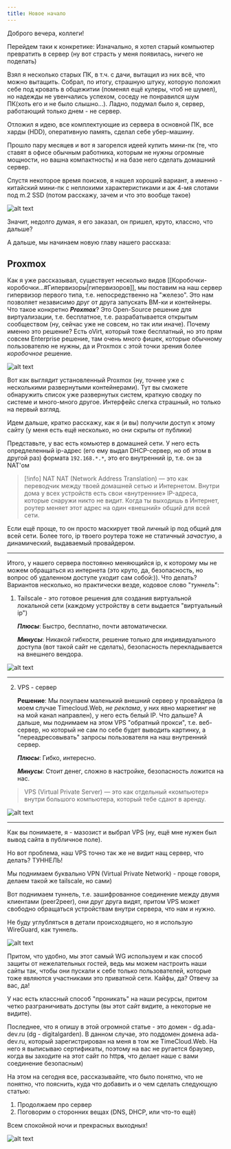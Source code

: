 ```yaml
---
title: Новое начало
---
```


Доброго вечера, коллеги!

Перейдем таки к конкретике:
Изначально, я хотел старый компьютер превратить в сервер (ну вот страсть у меня появилась, ничего не поделать)

Взял я несколько старых ПК, в т.ч. с дачи, вытащил из них всё, что можно вытащить.
Собрал, по итогу, страшную штуку, которую положил себе под кровать в общежитии (поменял ещё кулеры, чтоб не шумел), но надежды не увенчались успехом, соседу не понравился шум ПК(хоть его и не было слышно...). Ладно, подумал было я, сервер, работающий только днем - не сервер.

Отложил я идею, все комплектующие из сервера в основной ПК, все харды (HDD), оперативную память, сделал себе убер-машину.

Прошло пару месяцев и вот я загорелся идеей купить мини-пк (те, что ставят в офисе обычным работника, которым не нужны огромные мощности, но вашна компактность) и на базе него сделать домашний сервер.

Спустя некоторое время поисков, я нашел хороший вариант, а именно - китайский мини-пк с неплохими характеристиками и аж 4-мя слотами под m.2 SSD (потом расскажу, зачем и что это вообще такое)

![alt text](images/gmktec.png)

Значит, недолго думая, я его заказал, он пришел, круто, классно, что дальше?

А дальше, мы начинаем новую главу нашего рассказа:

## Proxmox

Как я уже рассказывал, существует несколько видов [[Коробочки-коробочки...#Гипервизоры|гипервизоров]], мы поставим на наш сервер гипервизор первого типа, т.е. непосредственно на "железо".
Это нам позволяет независимо друг от друга запускать ВМ-ки и контейнеры.
Что такое конкретно ***Proxmox***? Это Open-Source решение для виртуализации, т.е. бесплатное, т.е. разрабатывается открытым сообществом (ну, сейчас уже не совсем, но так или иначе).
Почему именно это решение? Есть oVirt, который тоже бесплатный, но это прям совсем Enterprise решение, там очень много фишек, которые обычному пользователю не нужны, да и Proxmox с этой точки зрения более *коробочное* решение.

![alt text](images/pve_ui.png)

Вот как выглядит установленный Proxmox (ну, точнее уже с несколькими развернутыми контейнерами).
Тут вы сможете обнаружить список уже развернутых систем, краткую сводку по системе и много-много другое. Интерфейс слегка страшный, но только на первый взгляд.

Идем дальше, кратко расскажу, как я (и вы) получили доступ к этому сайту (у меня есть ещё несколько, но они скрыты от публики)

Представьте, у вас есть комьютер в домашней сети. У него есть опредлеленный ip-адрес (его ему выдал DHCP-сервер, но об этом в другой раз) формата `192.168.*.*`, это его внутренний ip, т.е. он за NAT'ом

> [!info] NAT
> NAT (Network Address Translation) — это как переводчик между твоей домашней сетью и Интернетом.
> Внутри дома у всех устройств есть свои «внутренние» IP-адреса, которые снаружи никто не видит.
> Когда ты выходишь в Интернет, роутер меняет этот адрес на один «внешний» общий для всей сети.

Если ещё проще, то он просто маскирует твой личный ip под общий для всей сети. Более того, ip твоего роутера тоже не статичный *зачастую*, а динамический, выдаваемый провайдером.

---

Итого, у нашего сервера постоянно меняющийся ip, к которому мы не можем обращаться из интернета (это круто, да, безопасность, но вопрос об удаленном доступе уходит сам собой:)).
Что делать? Вариантов несколько, но практически везде, кодовое слово "*туннель*":

1) Tailscale - это готовое решения для создания виртуальной локальной сети (каждому устройству в сети выдается "виртуальный ip")

    ***Плюсы***: Быстро, бесплатно, почти автоматически.


    ***Минусы***: Никакой гибкости, решение только для индивидуального доступа (вот такой сайт не сделать), безопасность перекладывается на внешнего вендора.

![alt text](images/tailscale.png)

---

2) VPS - сервер


    **Решение**: Мы покупаем маленький внешний сервер у провайдера (в моем случае Timecloud.Web, *не реклама*, у них явно маркетинг не на мой канал направлен), у него есть белый IP.
  Что дальше? А дальше, мы поднимаем на этом VPS "обратный прокси", т.е. веб-сервер, но который не сам по себе будет выводить картинку, а "переадресовывать" запросы пользователя на наш внутренний сервер.


    ***Плюсы***: Гибко, интересно.


    ***Минусы***: Стоит денег, сложно в настройке, безопасность ложится на нас.

> VPS (Virtual Private Server) — это как отдельный «компьютер» внутри большого компьютера, который тебе сдают в аренду.

![alt text](images/vps.png)

---

Как вы понимаете, я - мазозист и выбрал VPS (ну, ещё мне нужен был вывод сайта в публичное поле).

Но вот проблема, наш VPS точно так же не видит нащ сервер, что делать? ТУННЕЛЬ!

Мы поднимаем буквально VPN (Virtual Private Network) - проще говоря, делаем такой же tailscale, но сами)

Вот поднимаем туннель, т.е. зашифрованное соединение между двумя клиентами (peer2peer), они друг друга видят, притом VPS может свободно обращаться устройствам внутри сервера, что нам и нужно.

Не буду углубляться в детали происходящего, но я использую WireGuard, как туннель.

![alt text](images/wireguard1.png)

Притом, что удобно, мы этот самый WG используем и как способ защиты от нежелательных гостей, ведь мы можем настроить наши сайты так, чтобы они пускали к себе только пользователей, которые тоже являются участниками это приватной сети. Кайфы, да?
Отвечу за вас, да!

У нас есть классный способ "проникать" на наши ресурсы, притом четко разграничивать доступы (вы этот сайт видите, а некоторые не видите).

Последнее, что я опишу в этой огромной статье - это домен - dg.ada-dev.ru (dg - digitalgarden).
В данном случае, это поддомен домена ada-dev.ru, который зарегистрирован на меня в том же TimeCloud.Web.
На него я выписываю сертификаты, поэтому на вас не ругается браузер, когда вы заходите на этот сайт по http**s**, что делает наше с вами соединение безопасным)

На этом на сегодня все, рассказывайте, что было понятно, что не понятно, что пояснить, куда что добавить и о чем сделать следующую статью:
1) Продолжаем про сервер
2) Поговорим о сторонних вещах (DNS, DHCP, или что-то ещё)

Всем спокойной ночи и прекрасных выходных!

![alt text](images/cat1.png)